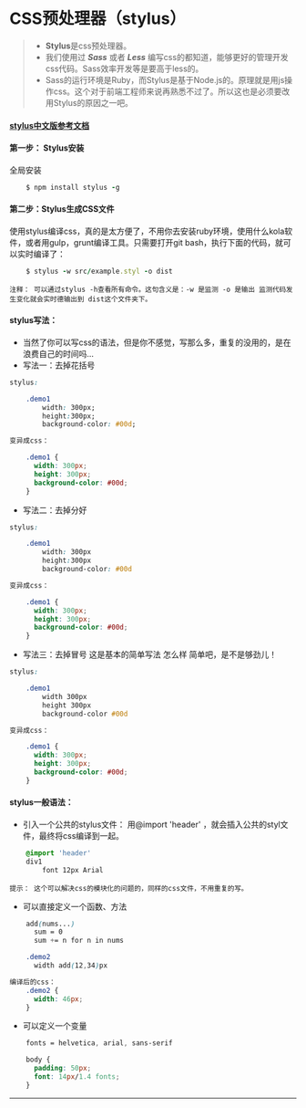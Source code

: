 # CSS预处理器（**stylus**）

> - **Stylus**是css预处理器。
> - 我们使用过 ***Sass*** 或者 ***Less*** 编写css的都知道，能够更好的管理开发css代码。Sass效率开发等是要高于less的。
> - Sass的运行环境是Ruby，而Stylus是基于Node.js的。原理就是用js操作css。这个对于前端工程师来说再熟悉不过了。所以这也是必须要改用Stylus的原因之一吧。

#### [stylus中文版参考文档](http://www.zhangxinxu.com/jq/stylus/)

#### 第一步： Stylus安装

全局安装
```ruby
	$ npm install stylus -g
```

#### 第二步：Stylus生成CSS文件

使用stylus编译css，真的是太方便了，不用你去安装ruby环境，使用什么kola软件，或者用gulp，grunt编译工具。只需要打开git bash，执行下面的代码，就可以实时编译了：
``` ruby
	$ stylus -w src/example.styl -o dist
```
`注释： 可以通过stylus -h查看所有命令。这句含义是：-w 是监测 -o 是输出 监测代码发生变化就会实时德输出到 dist这个文件夹下。`

#### stylus写法：

- 当然了你可以写css的语法，但是你不感觉，写那么多，重复的没用的，是在浪费自己的时间吗...
- 写法一：去掉花括号

```css
stylus:

	.demo1
    	width: 300px;
        height:300px;
        background-color: #00d;

变异成css：

	.demo1 {
      width: 300px;
      height: 300px;
      background-color: #00d;
    }
```
- 写法二：去掉分好

```css
stylus:

	.demo1
    	width: 300px
        height:300px
        background-color: #00d

变异成css：

	.demo1 {
      width: 300px;
      height: 300px;
      background-color: #00d;
    }
```

- 写法三：去掉冒号 这是基本的简单写法 怎么样 简单吧，是不是够劲儿！

```css
stylus:

	.demo1
    	width 300px
        height 300px
        background-color #00d

变异成css：

	.demo1 {
      width: 300px;
      height: 300px;
      background-color: #00d;
    }
```
#### stylus一般语法：

- 引入一个公共的stylus文件： 用@import 'header' ，就会插入公共的styl文件，最终将css编译到一起。

```css
	@import 'header'
    div1
    	font 12px Arial
```
`提示： 这个可以解决css的模块化的问题的，同样的css文件，不用重复的写。`

- 可以直接定义一个函数、方法

```css
    add(nums...)
      sum = 0
      sum += n for n in nums

    .demo2
      width add(12,34)px

编译后的css：
    .demo2 {
      width: 46px;
    }
```
- 可以定义一个变量

```css
    fonts = helvetica, arial, sans-serif

    body {
      padding: 50px;
      font: 14px/1.4 fonts;
    }
```
---
